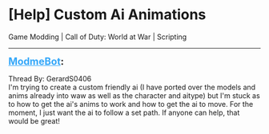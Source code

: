 # [Help] Custom Ai Animations
Game Modding | Call of Duty: World at War | Scripting

---
<strong style="font-size: 1.4em;"><span style="text-decoration: underline;text-decoration-color: #34a7f9;"><span style="color:#34a7f9;">ModmeBot</span></span>:</strong>

<p>Thread By: GerardS0406<br />I&#39;m trying to create a custom friendly ai (I have ported over the models and anims already into waw as well as the character and aitype) but I&#39;m stuck as to how to get the ai&#39;s anims to work and how to get the ai to move. For the moment, I just want the ai to follow a set path. If anyone can help, that would be great!</p>
